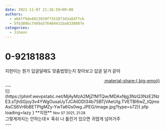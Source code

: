 ```yaml
---
date: 2021-11-07 21:26:59+09:00
authors:
  - a66ff9de4913939f73518f3d3a84f7cb
  - 5fb309bc7489a576484431ba8338807e
categories:
  - Jiheon
---
```


# 0-92181883

<div class="post-container" markdown="1">
<div class="content-container md-sidebar__scrollwrap" markdown="1">

지헌이는 뭔가 답글달때도 맞춤법맞는지 찾아보고 답글 달거 같아

</div>
</div>

<div style="text-align: right;" markdown="1">
<a href="https://weverse.io/fromis9/fanpost/0-92181883" style="text-align: right;">:material-share:{.big-emoji}</a>
</div>
---

<div class="comments-container md-sidebar__scrollwrap" markdown="1">
<div class="comment" markdown="1">
<div class='id-container' markdown="1">
![](https://phinf.wevpstatic.net/MjAyMzA2MjZfMTQw/MDAxNjg3NzQ3NzE2NzE3.sTjhSGjoy3v4YWgOusaUyTJCAiIDDI34b7SBTjVAeUIg.TVETBI6wZ_tQjmoAsCS6Vr6bBETPlgMZy-YwTa6Gs0wg.JPEG/image.jpg?type=s72){ pfp loading=lazy }
**<span class="artist">지헌</span>** <small>Nov 07 2021, 21:28</small><br>
</div>
<div class='comment-body' markdown="1">
그렇게까지는 안하는데ㅎ 혹쉬 나 틀린거 있으면 귀엽게 넘어가주
</div>
</div>
</div>
---
